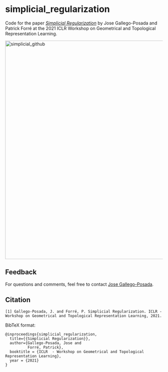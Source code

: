 # simplicial_regularization
Code for the paper [*Simplicial Regularization*](https://openreview.net/forum?id=x9xn6HKgefz) by Jose Gallego-Posada and Patrick Forré at the 2021 ICLR Workshop on Geometrical and Topological Representation Learning.

<img width="700" alt="simplicial_github" src="https://user-images.githubusercontent.com/8620503/116014738-c891a400-a604-11eb-8997-da1e754eec45.png">

## Feedback
For questions and comments, feel free to contact [Jose Gallego-Posada](mailto:gallegoj@mila.quebec).

## Citation
```
[1] Gallego-Posada, J. and Forré, P. Simplicial Regularization. ICLR - Workshop on Geometrical and Topological Representation Learning, 2021.
```

BibTeX format:
```
@inproceedings{simplicial_regularization,
  title={{Simplicial Regularization}},
  author={Gallego-Posada, Jose and
          Forré, Patrick},
  booktitle = {ICLR  - Workshop on Geometrical and Topological Representation Learning},  
  year = {2021}
}
```
